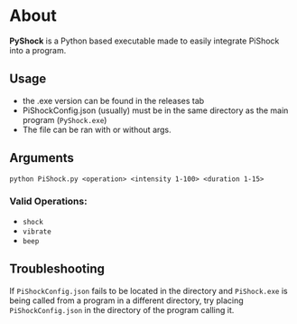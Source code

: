 # About
**PyShock** is a Python based executable made to easily integrate PiShock into a program.
## Usage
- the .exe version can be found in the releases tab
- PiShockConfig.json (usually) must be in the same directory as the main program (`PyShock.exe`)
- The file can be ran with or without args.
## Arguments
`python PiShock.py <operation> <intensity 1-100> <duration 1-15>`
### Valid Operations:
- `shock`
- `vibrate`
- `beep`
## Troubleshooting
If `PiShockConfig.json` fails to be located in the directory and `PiShock.exe` is being called from a program in a different directory, try placing `PiShockConfig.json` in the directory of the program calling it.
